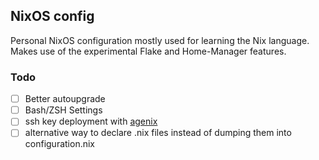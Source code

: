 ## NixOS config

Personal NixOS configuration mostly used for learning the Nix language. Makes use of the experimental Flake and Home-Manager features.

### Todo

- [ ] Better autoupgrade
- [ ] Bash/ZSH Settings
- [ ] ssh key deployment with [agenix](https://github.com/ryantm/agenix)
- [ ] alternative way to declare .nix files instead of dumping them into configuration.nix
